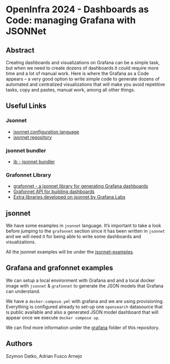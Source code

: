 # OpenInfra 2024 - Dashboards as Code: managing Grafana with JSONNet

## Abstract

Creating dashboards and visualizations on Grafana can be a simple task, but when we need
to create dozens of dashboards it could require more time and a lot of manual work. Here is
where the Grafana as a Code appears – a very good option to write simple code to generate
dozens of automated and centralized visualizations that will make you avoid repetitive tasks,
copy and pastes, manual work, among all other things.

## Useful Links

### Jsonnet

- [jsonnet configuration language](https://jsonnet.org/)
- [jsonnet repository](https://github.com/google/jsonnet)

### jsonnet bundler

- [jb - jsonnet bundler](https://github.com/jsonnet-bundler/jsonnet-bundler)

### Grafonnet Library

- [grafonnet - a jsonnet library for generating Grafana dashboards](https://github.com/grafana/grafonnet)
- [Grafonnet API for building dashboards](https://grafana.github.io/grafonnet/API/index.html)
- [Extra libraries developed on jsonnet by Grafana Labs](https://github.com/grafana/jsonnet-libs/tree/master)

## jsonnet

We have some examples in `jsonnet` language. It’s important to take a look before jumping to the `grafonnet` section since it has been written in `jsonnet` and we will need it for being able to write some dashboards and visualizations.

All the jsonnet examples will be under the [jsonnet-examples](./jsonnet-examples/README.md).

## Grafana and grafonnet examples

We can setup a local environment with Grafana and and a local docker image with `jsonnet` & `grafonnet` to generate the JSON models that Grafana can understand.

We have a `docker-compose.yml` with grafana and we are using provisioning. Everything is configured already to set-up one `opensearch` datasource that is public available and also a generated JSON model dashboard that will appear once we execute `docker compose up`.

We can find more information under the [grafana](./grafana/README.md) folder of this repository.

## Authors

Szymon Datko, Adrian Fusco Arnejo
